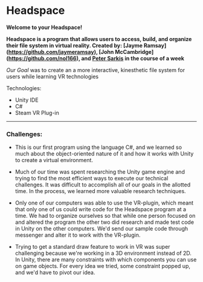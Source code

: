 # Headspace

**Welcome to your Headspace!**

**Headspace is a program that allows users to access, build, and organize their file system in virtual reality. Created by: [Jayme Ramsay] (https://github.com/jaymeramsay), [John McCambridge] (https://github.com/nol166), and [Peter Sarkis](https://github.com/Turbulence9) in the course of a week**

*Our Goal* was to create an a more interactive, kinesthetic file system for users while learning VR technologies

Technologies:
* Unity IDE
* C#
* Steam VR Plug-in
<hr>

### Challenges:

* This is our first program using the language C#, and we learned so much about the object-oriented nature of it and how it works with Unity to create a virtual environment.

* Much of our time was spent researching the Unity game engine and trying to find the most efficient ways to execute our technical challenges. It was difficult to accomplish all of our goals in the allotted time. In the process, we learned more valuable research techniques.

* Only one of our computers was able to use the VR-plugin, which meant that only one of us could write code for the Headspace program at a time. We had to organize ourselves so that while one person focused on and altered the program the other two did research and made test code in Unity on the other computers. We'd send our sample code through messenger and alter it to work with the VR-plugin.

* Trying to get a standard draw feature to work in VR was super challenging because we're working in a 3D environment instead of 2D. In Unity, there are many constraints with which components you can use on game objects. For every idea we tried, some constraint popped up, and we'd have to pivot our idea.     

